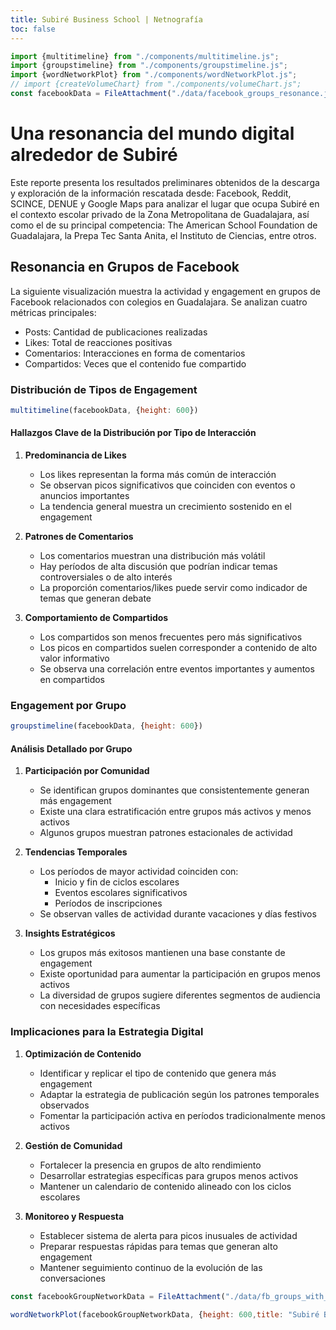 ```yaml
---
title: Subiré Business School | Netnografía
toc: false
---
```


```js
import {multitimeline} from "./components/multitimeline.js";
import {groupstimeline} from "./components/groupstimeline.js";
import {wordNetworkPlot} from "./components/wordNetworkPlot.js";
// import {createVolumeChart} from "./components/volumeChart.js";
const facebookData = FileAttachment("./data/facebook_groups_resonance.json").json();

```

# Una resonancia del mundo digital alrededor de Subiré

Este reporte presenta los resultados preliminares obtenidos de la descarga y exploración de la información rescatada desde: Facebook, Reddit, SCINCE, DENUE y Google Maps para analizar el lugar que ocupa Subiré en el contexto escolar privado de la Zona Metropolitana de Guadalajara, así como el de su principal competencia: The American School Foundation de Guadalajara, la Prepa Tec Santa Anita, el Instituto de Ciencias, entre otros.

## Resonancia en Grupos de Facebook

La siguiente visualización muestra la actividad y engagement en grupos de Facebook relacionados con colegios en Guadalajara. Se analizan cuatro métricas principales:

- Posts: Cantidad de publicaciones realizadas
- Likes: Total de reacciones positivas
- Comentarios: Interacciones en forma de comentarios
- Compartidos: Veces que el contenido fue compartido

### Distribución de Tipos de Engagement

```js
multitimeline(facebookData, {height: 600})
```

#### Hallazgos Clave de la Distribución por Tipo de Interacción

1. **Predominancia de Likes**
   - Los likes representan la forma más común de interacción
   - Se observan picos significativos que coinciden con eventos o anuncios importantes
   - La tendencia general muestra un crecimiento sostenido en el engagement

2. **Patrones de Comentarios**
   - Los comentarios muestran una distribución más volátil
   - Hay períodos de alta discusión que podrían indicar temas controversiales o de alto interés
   - La proporción comentarios/likes puede servir como indicador de temas que generan debate

3. **Comportamiento de Compartidos**
   - Los compartidos son menos frecuentes pero más significativos
   - Los picos en compartidos suelen corresponder a contenido de alto valor informativo
   - Se observa una correlación entre eventos importantes y aumentos en compartidos

### Engagement por Grupo

```js
groupstimeline(facebookData, {height: 600})
```

#### Análisis Detallado por Grupo

1. **Participación por Comunidad**
   - Se identifican grupos dominantes que consistentemente generan más engagement
   - Existe una clara estratificación entre grupos más activos y menos activos
   - Algunos grupos muestran patrones estacionales de actividad

2. **Tendencias Temporales**
   - Los períodos de mayor actividad coinciden con:
     * Inicio y fin de ciclos escolares
     * Eventos escolares significativos
     * Períodos de inscripciones
   - Se observan valles de actividad durante vacaciones y días festivos

3. **Insights Estratégicos**
   - Los grupos más exitosos mantienen una base constante de engagement
   - Existe oportunidad para aumentar la participación en grupos menos activos
   - La diversidad de grupos sugiere diferentes segmentos de audiencia con necesidades específicas

### Implicaciones para la Estrategia Digital

1. **Optimización de Contenido**
   - Identificar y replicar el tipo de contenido que genera más engagement
   - Adaptar la estrategia de publicación según los patrones temporales observados
   - Fomentar la participación activa en períodos tradicionalmente menos activos

2. **Gestión de Comunidad**
   - Fortalecer la presencia en grupos de alto rendimiento
   - Desarrollar estrategias específicas para grupos menos activos
   - Mantener un calendario de contenido alineado con los ciclos escolares

3. **Monitoreo y Respuesta**
   - Establecer sistema de alerta para picos inusuales de actividad
   - Preparar respuestas rápidas para temas que generan alto engagement
   - Mantener seguimiento continuo de la evolución de las conversaciones

```js
const facebookGroupNetworkData = FileAttachment("./data/fb_groups_with_comments_word_graph.json").json();
```

```js
wordNetworkPlot(facebookGroupNetworkData, {height: 600,title: "Subiré Business School Word Network"})
```